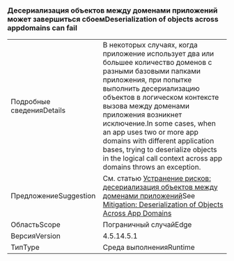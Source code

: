 ### <a name="deserialization-of-objects-across-appdomains-can-fail"></a><span data-ttu-id="49957-101">Десериализация объектов между доменами приложений может завершиться сбоем</span><span class="sxs-lookup"><span data-stu-id="49957-101">Deserialization of objects across appdomains can fail</span></span>

|   |   |
|---|---|
|<span data-ttu-id="49957-102">Подробные сведения</span><span class="sxs-lookup"><span data-stu-id="49957-102">Details</span></span>|<span data-ttu-id="49957-103">В некоторых случаях, когда приложение использует два или большее количество доменов с разными базовыми папками приложения, при попытке выполнить десериализацию объектов в логическом контексте вызова между доменами приложения возникнет исключение.</span><span class="sxs-lookup"><span data-stu-id="49957-103">In some cases, when an app uses two or more app domains with different application bases, trying to deserialize objects in the logical call context across app domains throws an exception.</span></span>|
|<span data-ttu-id="49957-104">Предложение</span><span class="sxs-lookup"><span data-stu-id="49957-104">Suggestion</span></span>|<span data-ttu-id="49957-105">См. статью [Устранение рисков: десериализация объектов между доменами приложений](~/docs/framework/migration-guide/mitigation-deserialization-of-objects-across-app-domains.md)</span><span class="sxs-lookup"><span data-stu-id="49957-105">See [Mitigation: Deserialization of Objects Across App Domains](~/docs/framework/migration-guide/mitigation-deserialization-of-objects-across-app-domains.md)</span></span>|
|<span data-ttu-id="49957-106">Область</span><span class="sxs-lookup"><span data-stu-id="49957-106">Scope</span></span>|<span data-ttu-id="49957-107">Пограничный случай</span><span class="sxs-lookup"><span data-stu-id="49957-107">Edge</span></span>|
|<span data-ttu-id="49957-108">Версия</span><span class="sxs-lookup"><span data-stu-id="49957-108">Version</span></span>|<span data-ttu-id="49957-109">4.5.1</span><span class="sxs-lookup"><span data-stu-id="49957-109">4.5.1</span></span>|
|<span data-ttu-id="49957-110">Тип</span><span class="sxs-lookup"><span data-stu-id="49957-110">Type</span></span>|<span data-ttu-id="49957-111">Среда выполнения</span><span class="sxs-lookup"><span data-stu-id="49957-111">Runtime</span></span>|

